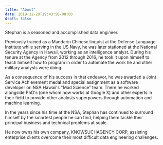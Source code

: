 ```yaml
---
title: "About"
date: 2019-12-28T19:43:58-08:00
draft: false
---
```


Stephan is a seasoned and accomplished data engineer.

Previously trained as a Mandarin Chinese linguist at the Defense Language Institute while serving in the US Navy, he was later stationed at the National Security Agency in Hawaii, working as an intelligence analyst. 
During his tenure at the Agency from 2012 through 2016, he took it upon himself to teach himself how to program in order to automate the work he and other military analysts were doing.

As a consequence of his success in that endeavor, he was awarded a Joint Service Achievement medal and special assignment as a software developer on NSA Hawaii's "Mad Science" team. 
There he worked alongside PhD's (one whom now works at Google X) and other experts in their field to provide other analysts superpowers through automation and machine learning.

In the years since his time at the NSA, Stephan has continued to surround himself by the smartest people he can find, helping them tackle their principal business and technical problems at scale. 

He now owns his own company, KNOWSUCHAGENCY CORP, assisting enterprise clients overcome their most difficult data engineering challenges.

